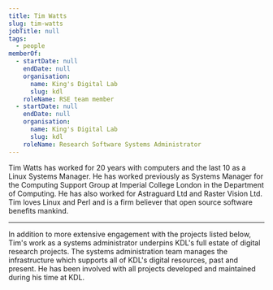 ```yaml
---
title: Tim Watts
slug: tim-watts
jobTitle: null
tags:
  - people
memberOf:
  - startDate: null
    endDate: null
    organisation:
      name: King's Digital Lab
      slug: kdl
    roleName: RSE team member
  - startDate: null
    endDate: null
    organisation:
      name: King's Digital Lab
      slug: kdl
    roleName: Research Software Systems Administrator
---
```


Tim Watts has worked for 20 years with computers and the last 10 as a Linux Systems Manager. He has worked previously as Systems Manager for the Computing Support Group at Imperial College London in the Department of Computing. He has also worked for Astraguard Ltd and Raster Vision Ltd. Tim loves Linux and Perl and is a firm believer that open source software benefits mankind.

---

In addition to more extensive engagement with the projects listed below, Tim's work as a systems administrator underpins KDL's full estate of digital research projects. The systems administration team manages the infrastructure which supports all of KDL's digital resources, past and present. He has been involved with all projects developed and maintained during his time at KDL.
